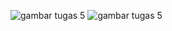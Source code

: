 ![gambar tugas 5](https://github.com/chirax201/tugas5/assets/145244774/2fbf788a-3c62-4dc2-bb55-454681a54fd1)
![gambar tugas 5](https://github.com/chirax201/tugas5/assets/145244774/c527e02e-34d1-4516-9ca2-3c9c6666ae10)
